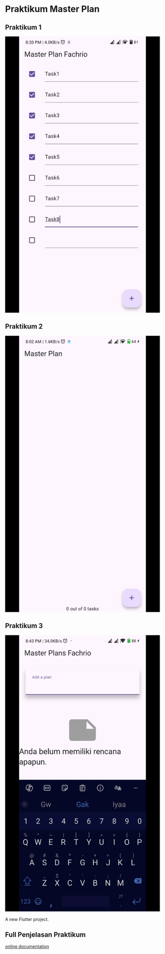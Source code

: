 # Praktikum Master Plan

## Praktikum 1

![Praktikum 1](./praktikum1.gif)

## Praktikum 2

![Praktikum 2](./praktikum2.gif)

## Praktikum 3

![Praktikum 3](./praktikum3.gif)

A new Flutter project.

## Full Penjelasan Praktikum

[online documentation](https://docs.google.com/document/d/1gg9BtecnSfvK6DC1MYbo1gKJd3tzDbPZUaskpgJwtZ4/edit?usp=sharing)
